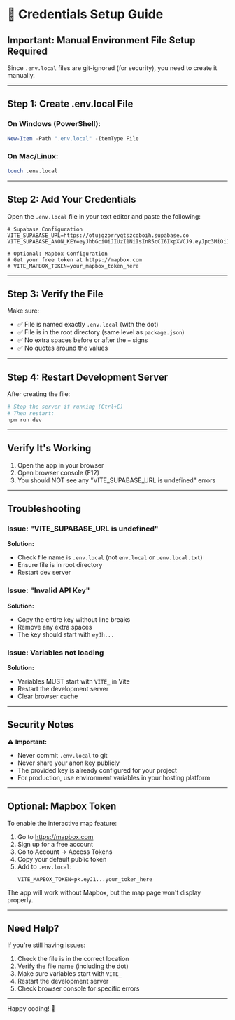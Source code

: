 # 🔑 Credentials Setup Guide

## Important: Manual Environment File Setup Required

Since `.env.local` files are git-ignored (for security), you need to create it manually.

---

## Step 1: Create .env.local File

### On Windows (PowerShell):
```powershell
New-Item -Path ".env.local" -ItemType File
```

### On Mac/Linux:
```bash
touch .env.local
```

---

## Step 2: Add Your Credentials

Open the `.env.local` file in your text editor and paste the following:

```env
# Supabase Configuration
VITE_SUPABASE_URL=https://otujqzorryqtszcqboih.supabase.co
VITE_SUPABASE_ANON_KEY=eyJhbGciOiJIUzI1NiIsInR5cCI6IkpXVCJ9.eyJpc3MiOiJzdXBhYmFzZSIsInJlZiI6Im90dWpxem9ycnlxdHN6Y3Fib2loIiwicm9sZSI6ImFub24iLCJpYXQiOjE3NjAyMTE5OTYsImV4cCI6MjA3NTc4Nzk5Nn0.g4lRJmthcZ0fSB0RAAFx_aApcun4At00H2jDzIUPWXo

# Optional: Mapbox Configuration
# Get your free token at https://mapbox.com
# VITE_MAPBOX_TOKEN=your_mapbox_token_here
```

---

## Step 3: Verify the File

Make sure:
- ✅ File is named exactly `.env.local` (with the dot)
- ✅ File is in the root directory (same level as `package.json`)
- ✅ No extra spaces before or after the `=` signs
- ✅ No quotes around the values

---

## Step 4: Restart Development Server

After creating the file:

```bash
# Stop the server if running (Ctrl+C)
# Then restart:
npm run dev
```

---

## Verify It's Working

1. Open the app in your browser
2. Open browser console (F12)
3. You should NOT see any "VITE_SUPABASE_URL is undefined" errors

---

## Troubleshooting

### Issue: "VITE_SUPABASE_URL is undefined"
**Solution:** 
- Check file name is `.env.local` (not `env.local` or `.env.local.txt`)
- Ensure file is in root directory
- Restart dev server

### Issue: "Invalid API Key"
**Solution:**
- Copy the entire key without line breaks
- Remove any extra spaces
- The key should start with `eyJh...`

### Issue: Variables not loading
**Solution:**
- Variables MUST start with `VITE_` in Vite
- Restart the development server
- Clear browser cache

---

## Security Notes

⚠️ **Important:**
- Never commit `.env.local` to git
- Never share your anon key publicly
- The provided key is already configured for your project
- For production, use environment variables in your hosting platform

---

## Optional: Mapbox Token

To enable the interactive map feature:

1. Go to https://mapbox.com
2. Sign up for a free account
3. Go to Account → Access Tokens
4. Copy your default public token
5. Add to `.env.local`:
   ```env
   VITE_MAPBOX_TOKEN=pk.eyJ1...your_token_here
   ```

The app will work without Mapbox, but the map page won't display properly.

---

## Need Help?

If you're still having issues:
1. Check the file is in the correct location
2. Verify the file name (including the dot)
3. Make sure variables start with `VITE_`
4. Restart the development server
5. Check browser console for specific errors

---

Happy coding! 🚀

